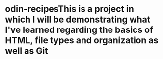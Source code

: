 # odin-recipesThis is a project in which I will be demonstrating what I've learned  regarding the basics of HTML, file types and organization as well as Git
